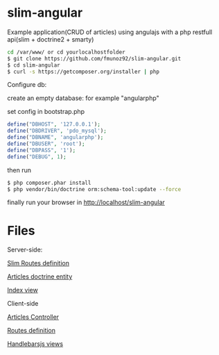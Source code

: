 slim-angular
===========

Example application(CRUD of articles) using angulajs with a php restfull  api(slim + doctrine2 + smarty)


```bash
cd /var/www/ or cd yourlocalhostfolder
$ git clone https://github.com/fmunoz92/slim-angular.git
$ cd slim-angular
$ curl -s https://getcomposer.org/installer | php
```
Configure db:

create an empty database: for example "angularphp"

set config in bootstrap.php
```php
define("DBHOST", '127.0.0.1');
define("DBDRIVER", 'pdo_mysql');
define("DBNAME", 'angularphp');
define("DBUSER", 'root');
define("DBPASS", '1');
define("DEBUG", 1);
```
then run
```bash
$ php composer.phar install
$ php vendor/bin/doctrine orm:schema-tool:update --force
```
finally run your browser in [http://localhost/slim-angular](http://localhost/slim-angular)

Files
===========

Server-side:

[Slim Routes definition](https://github.com/fmunoz92/slim-angular/blob/master/index.php)

[Articles doctrine entity](https://github.com/fmunoz92/slim-angular/blob/master/models/article.php)

[Index view](https://github.com/fmunoz92/slim-angular/blob/master/views/index.php)

Client-side

[Articles Controller](https://github.com/fmunoz92/slim-angular/blob/master/assets/js/controllers/articles.js)

[Routes definition](https://github.com/fmunoz92/slim-angular/blob/master/assets/js/config.js)

[Handlebarsjs views](https://github.com/fmunoz92/slim-angular/tree/master/assets/views)


